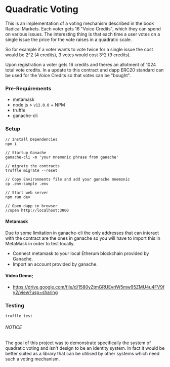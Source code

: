 # Quadratic Voting

This is an implementation of a voting mechanism described in the book Radical Markets.
Each voter gets 16 "Voice Credits", which they can spend on various issues.
The interesting thing is that each time a user votes on a single issue the price for the vote raises in a quadratic scale.

So for example if a voter wants to vote twice for a single issue the cost would be 2^2 (4 credits), 3 votes would cost 3^2 (9 credits).

Upon registration a voter gets 16 credits and theres an allotment of 1024 total vote credits. In a update to this contract and dapp ERC20 standard can be used for the Voice Credits so that votes can be "bought".

### Pre-Requirements
- metamask
- node.js > `v12.0.0` + NPM
- truffle
- ganache-cli

### Setup

```
// Install Dependencies
npm i

// Startup Ganache
ganache-cli -m 'your mnemonic phrase from ganache'

// migrate the contracts
truffle migrate --reset

// Copy Environments file and add your ganache mnemonic
cp .env-sample .env

// Start web server
npm run dev

// Open dapp in browser
//open http://localhost:3000
```

#### Metamask
Due to some limitation in ganache-cli the only addresses that can interact with the contract are the ones in ganache so you will have to import this in MetaMask in order to test locally.

- Connect metamask to your local Etherum blockchain provided by Ganache.
- Import an account provided by ganache.

#### Video Demo;
- https://drive.google.com/file/d/1580yZtmGRUEvriW5mw95ZMU4u4FV9fy2/view?usp=sharing

### Testing
```
truffle test
```

###### NOTICE
The goal of this project was to demonstrate specifically the system of quadratic voting and isn't design to be an identity system. In fact it would be better suited as a library that can be utilised by other systems which need such a voting mechanism.